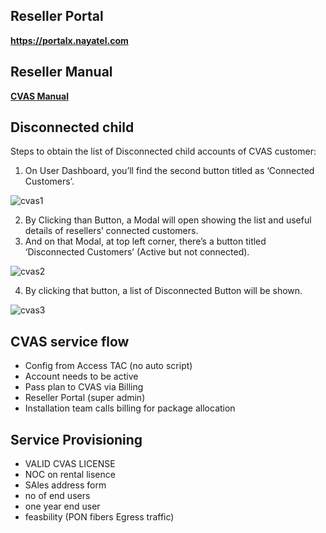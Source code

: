 ## Reseller Portal

**https://portalx.nayatel.com**

## Reseller Manual

[**CVAS Manual**](https://drive.google.com/file/d/1z-0LtpwArOEIFwZ7QkH9n8_gZzhO3y4v/view?usp=sharing)

## Disconnected child

Steps to obtain the list of Disconnected child accounts of CVAS customer:

1.	On User Dashboard, you’ll find the second button titled as ‘Connected Customers’.

![cvas1](/_media/cvas1.jpeg)

2.	By Clicking than Button, a Modal will open showing the list and useful details of resellers’ connected customers.
3.	And on that Modal, at top left corner, there’s a button titled ‘Disconnected Customers’ (Active but not connected).

![cvas2](/_media/cvas2.jpeg)

4.	By clicking that button, a list of Disconnected Button will be shown.

![cvas3](/_media/cvas3.jpeg)

## CVAS service flow

- Config from Access TAC (no auto script)
- Account needs to be active
- Pass plan to CVAS via Billing
- Reseller Portal (super admin)
- Installation team calls billing for package allocation


## Service Provisioning

- VALID CVAS LICENSE 
- NOC on rental lisence 
- SAles address form
- no of end users
- one year end user
- feasbility (PON fibers Egress traffic)

